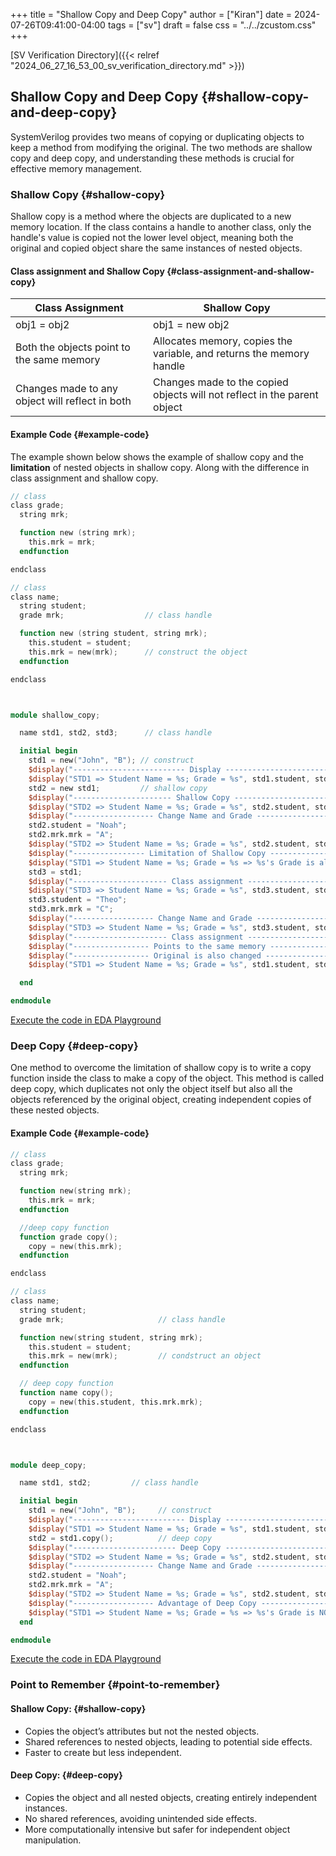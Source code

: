 +++
title = "Shallow Copy and Deep Copy"
author = ["Kiran"]
date = 2024-07-26T09:41:00-04:00
tags = ["sv"]
draft = false
css = "../../zcustom.css"
+++

[SV Verification Directory]({{< relref "2024_06_27_16_53_00_sv_verification_directory.md" >}})


## Shallow Copy and Deep Copy {#shallow-copy-and-deep-copy}

SystemVerilog provides two means of copying or duplicating objects to keep a method from modifying the original. The two methods are shallow copy and deep copy, and understanding these methods is crucial for effective memory management.


### Shallow Copy {#shallow-copy}

Shallow copy is a method where the objects are duplicated to a new memory location. If the class contains a handle to another class, only the handle's value is copied not the lower level object, meaning both the original and copied object share the same instances of nested objects.


#### Class assignment and Shallow Copy {#class-assignment-and-shallow-copy}

| Class Assignment                                | Shallow Copy                                                             |
|-------------------------------------------------|--------------------------------------------------------------------------|
| obj1 = obj2                                     | obj1 = new obj2                                                          |
| Both the objects point to the same memory       | Allocates memory, copies the variable, and returns the memory handle     |
| Changes made to any object will reflect in both | Changes made to the copied objects will not reflect in the parent object |


#### Example Code {#example-code}

The example shown below shows the example of shallow copy and the **limitation** of nested objects in shallow copy. Along with the difference in class assignment and shallow copy.

```verilog
// class
class grade;
  string mrk;

  function new (string mrk);
    this.mrk = mrk;
  endfunction

endclass

// class
class name;
  string student;
  grade mrk;                  // class handle

  function new (string student, string mrk);
    this.student = student;
    this.mrk = new(mrk);      // construct the object
  endfunction

endclass



module shallow_copy;

  name std1, std2, std3;	  // class handle

  initial begin
    std1 = new("John", "B"); // construct
    $display("------------------------- Display -------------------------");
    $display("STD1 => Student Name = %s; Grade = %s", std1.student, std1.mrk.mrk);
    std2 = new std1;         // shallow copy
    $display("---------------------- Shallow Copy -----------------------");
    $display("STD2 => Student Name = %s; Grade = %s", std2.student, std2.mrk.mrk);
    $display("------------------ Change Name and Grade ------------------");
    std2.student = "Noah";
    std2.mrk.mrk = "A";
    $display("STD2 => Student Name = %s; Grade = %s", std2.student, std2.mrk.mrk);
    $display("---------------- Limitation of Shallow Copy ---------------");
    $display("STD1 => Student Name = %s; Grade = %s => %s's Grade is also changed", std1.student, std1.mrk.mrk, std1.student);
    std3 = std1;
    $display("--------------------- Class assignment --------------------");
    $display("STD3 => Student Name = %s; Grade = %s", std3.student, std3.mrk.mrk);
    std3.student = "Theo";
    std3.mrk.mrk = "C";
    $display("------------------ Change Name and Grade ------------------");
    $display("STD3 => Student Name = %s; Grade = %s", std3.student, std3.mrk.mrk);
    $display("--------------------- Class assignment --------------------");
    $display("----------------- Points to the same memory ---------------");
    $display("----------------- Original is also changed ----------------");
    $display("STD1 => Student Name = %s; Grade = %s", std1.student, std1.mrk.mrk);

  end

endmodule
```

[Execute the code in EDA Playground](https://www.edaplayground.com/x/PkaX)


### Deep Copy {#deep-copy}

One method to overcome the limitation of shallow copy is to write a copy function inside the class to make a copy of the object. This method is called deep copy, which duplicates not only the object itself but also all the objects referenced by the original object, creating independent copies of these nested objects.


#### Example Code {#example-code}

```verilog
// class
class grade;
  string mrk;

  function new(string mrk);
    this.mrk = mrk;
  endfunction

  //deep copy function
  function grade copy();
    copy = new(this.mrk);
  endfunction

endclass

// class
class name;
  string student;
  grade mrk;                     // class handle

  function new(string student, string mrk);
    this.student = student;
    this.mrk = new(mrk);         // condstruct an object
  endfunction

  // deep copy function
  function name copy();
    copy = new(this.student, this.mrk.mrk);
  endfunction

endclass



module deep_copy;

  name std1, std2;	       // class handle

  initial begin
    std1 = new("John", "B");     // construct
    $display("------------------------- Display -------------------------");
    $display("STD1 => Student Name = %s; Grade = %s", std1.student, std1.mrk.mrk);
    std2 = std1.copy();          // deep copy
    $display("----------------------- Deep Copy -------------------------");
    $display("STD2 => Student Name = %s; Grade = %s", std2.student, std2.mrk.mrk);
    $display("------------------ Change Name and Grade ------------------");
    std2.student = "Noah";
    std2.mrk.mrk = "A";
    $display("STD2 => Student Name = %s; Grade = %s", std2.student, std2.mrk.mrk);
    $display("------------------ Advantage of Deep Copy -----------------");
    $display("STD1 => Student Name = %s; Grade = %s => %s's Grade is NOT changed", std1.student, std1.mrk.mrk, std1.student);
  end

endmodule
```

[Execute the code in EDA Playground](https://www.edaplayground.com/x/vce5)


### Point to Remember {#point-to-remember}


#### Shallow Copy: {#shallow-copy}

-   Copies the object’s attributes but not the nested objects.
-   Shared references to nested objects, leading to potential side effects.
-   Faster to create but less independent.


#### Deep Copy: {#deep-copy}

-   Copies the object and all nested objects, creating entirely independent instances.
-   No shared references, avoiding unintended side effects.
-   More computationally intensive but safer for independent object manipulation.
